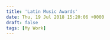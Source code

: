 ```yaml
---
title: 'Latin Music Awards'
date: Thu, 19 Jul 2018 15:20:06 +0000
draft: false
tags: [My Work]
---
```


